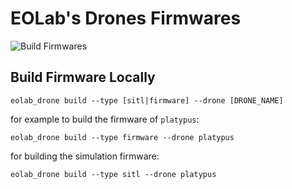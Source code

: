 # EOLab's Drones Firmwares

![Build Firmwares](https://github.com/EOLab-HSRW/drones-fw/actions/workflows/build.yml/badge.svg)

## Build Firmware Locally

```console
eolab_drone build --type [sitl|firmware] --drone [DRONE_NAME]
```

for example to build the firmware of `platypus`:

```console
eolab_drone build --type firmware --drone platypus
```

for building the simulation firmware:

```console
eolab_drone build --type sitl --drone platypus
```
